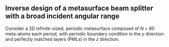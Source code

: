 ## Inverse design of a metasurface beam splitter with a broad incident angular range

Consider a 2D infinite-sized, periodic metasurface composed of $N$ = 80 meta-atoms each period, with periodic boundary condition in the $y$ direction and perfectly matched layers (PMLs) in the $z$ direction.
